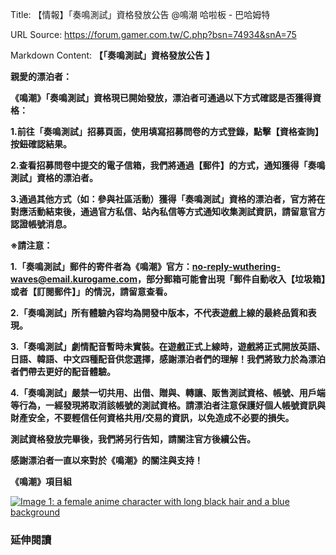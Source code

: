 Title: 【情報】「奏鳴測試」資格發放公告 @鳴潮 哈啦板 - 巴哈姆特

URL Source: https://forum.gamer.com.tw/C.php?bsn=74934&snA=75

Markdown Content:
**【「奏鳴測試」資格發放公告 】**

**親愛的漂泊者：**

**《鳴潮》「奏鳴測試」資格現已開始發放，漂泊者可通過以下方式確認是否獲得資格：**

**1.前往「奏鳴測試」招募頁面，使用填寫招募問卷的方式登錄，點擊【資格查詢】按鈕確認結果。**

**2.查看招募問卷中提交的電子信箱，我們將通過【郵件】的方式，通知獲得「奏鳴測試」資格的漂泊者。**

**3.通過其他方式（如：參與社區活動）獲得「奏鳴測試」資格的漂泊者，官方將在對應活動結束後，通過官方私信、站內私信等方式通知收集測試資訊，請留意官方認證帳號消息。**

**※請注意：**

**1.「奏鳴測試」郵件的寄件者為《鳴潮》官方：no-reply-wuthering-waves@email.kurogame.com，部分郵箱可能會出現「郵件自動收入【垃圾箱】或者【訂閱郵件】」的情況，請留意查看。**

**2.「奏鳴測試」所有體驗內容均為開發中版本，不代表遊戲上線的最終品質和表現。**

**3.「奏鳴測試」劇情配音暫時未實裝。在遊戲正式上線時，遊戲將正式開放英語、日語、韓語、中文四種配音供您選擇，感謝漂泊者們的理解！我們將致力於為漂泊者們帶去更好的配音體驗。**

**4.「奏鳴測試」嚴禁一切共用、出借、贈與、轉讓、販售測試資格、帳號、用戶端等行為，一經發現將取消該帳號的測試資格。請漂泊者注意保護好個人帳號資訊與財產安全，不要輕信任何資格共用/交易的資訊，以免造成不必要的損失。**

**測試資格發放完畢後，我們將另行告知，請關注官方後續公告。**

**感謝漂泊者一直以來對於《鳴潮》的關注與支持！**

**《鳴潮》項目組**

[![Image 1: a female anime character with long black hair and a blue background](https://truth.bahamut.com.tw/s01/202402/forum/74934/a5dbcf4a4b204fc53c9629b7350517a6.JPG)](https://truth.bahamut.com.tw/s01/202402/forum/74934/a5dbcf4a4b204fc53c9629b7350517a6.JPG)

### 延伸閱讀
